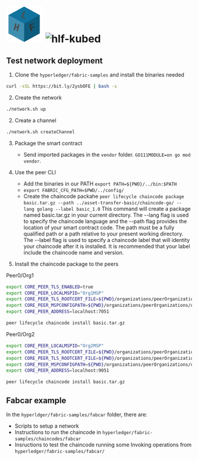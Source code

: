 # <img src="img/hlf.png" width="100" height="100"> <img src="https://latex.codecogs.com/svg.latex?\Huge&space;{\mathbb{HLF}^\mathbf{3}}" title="hlf-kubed" />


## Test network deployment

1. Clone the `hyperledger/fabric-samples` and install the binaries needed
```sh
curl -sSL https://bit.ly/2ysbOFE | bash -s
```

2. Create the network
```sh
./network.sh up
```

2. Create a channel
```sh
./network.sh createChannel
```

3. Package the smart contract

    - Send imported packages in the `vendor` folder. `GO111MODULE=on go mod vendor`.

4. Use the peer CLI 
    - Add the binaries in our PATH `export PATH=${PWD}/../bin:$PATH`
    - `export FABRIC_CFG_PATH=$PWD/../config/`
    - Create the chaincode packahe `peer lifecycle chaincode package basic.tar.gz --path ../asset-transfer-basic/chaincode-go/ --lang golang --label basic_1.0`
    This command will create a package named basic.tar.gz in your current directory. The --lang flag is used to specify the chaincode language and the --path flag provides the location of your smart contract code. The path must be a fully qualified path or a path relative to your present working directory. The --label flag is used to specify a chaincode label that will identity your chaincode after it is installed. It is recommended that your label include the chaincode name and version.

5. Install the chaincode package to the peers

Peer0/Org1
```sh
export CORE_PEER_TLS_ENABLED=true
export CORE_PEER_LOCALMSPID="Org1MSP"
export CORE_PEER_TLS_ROOTCERT_FILE=${PWD}/organizations/peerOrganizations/org1.example.com/peers/peer0.org1.example.com/tls/ca.crt
export CORE_PEER_MSPCONFIGPATH=${PWD}/organizations/peerOrganizations/org1.example.com/users/Admin@org1.example.com/msp
export CORE_PEER_ADDRESS=localhost:7051
```

```sh
peer lifecycle chaincode install basic.tar.gz
```

Peer0/Org2
```sh
export CORE_PEER_LOCALMSPID="Org2MSP"
export CORE_PEER_TLS_ROOTCERT_FILE=${PWD}/organizations/peerOrganizations/org2.example.com/peers/peer0.org2.example.com/tls/ca.crt
export CORE_PEER_TLS_ROOTCERT_FILE=${PWD}/organizations/peerOrganizations/org2.example.com/peers/peer0.org2.example.com/tls/ca.crt
export CORE_PEER_MSPCONFIGPATH=${PWD}/organizations/peerOrganizations/org2.example.com/users/Admin@org2.example.com/msp
export CORE_PEER_ADDRESS=localhost:9051
```

```sh
peer lifecycle chaincode install basic.tar.gz
```

## Fabcar example
In the `hyperldger/fabric-samples/fabcar` folder, there are:
- Scripts to setup a network 
- Instructions to run the chaincode in `hyperledger/fabric-samples/chaincodes/fabcar`
- Insructions to test the chaincode running some Invoking operations from `hyperledger/fabric-samples/fabcar/`